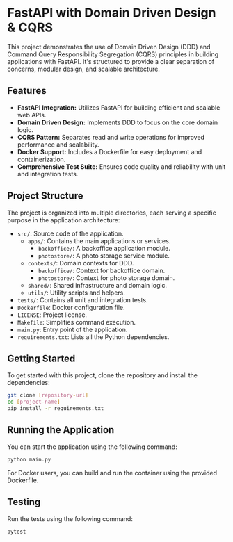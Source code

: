 # FastAPI with Domain Driven Design & CQRS

This project demonstrates the use of Domain Driven Design (DDD) and Command Query Responsibility Segregation (CQRS) principles in building applications with FastAPI. It's structured to provide a clear separation of concerns, modular design, and scalable architecture.

## Features
- **FastAPI Integration:** Utilizes FastAPI for building efficient and scalable web APIs.
- **Domain Driven Design:** Implements DDD to focus on the core domain logic.
- **CQRS Pattern:** Separates read and write operations for improved performance and scalability.
- **Docker Support:** Includes a Dockerfile for easy deployment and containerization.
- **Comprehensive Test Suite:** Ensures code quality and reliability with unit and integration tests.

## Project Structure
The project is organized into multiple directories, each serving a specific purpose in the application architecture:

- `src/`: Source code of the application.
  - `apps/`: Contains the main applications or services.
    - `backoffice/`: A backoffice application module.
    - `photostore/`: A photo storage service module.
  - `contexts/`: Domain contexts for DDD.
    - `backoffice/`: Context for backoffice domain.
    - `photostore/`: Context for photo storage domain.
  - `shared/`: Shared infrastructure and domain logic.
  - `utils/`: Utility scripts and helpers.
- `tests/`: Contains all unit and integration tests.
- `Dockerfile`: Docker configuration file.
- `LICENSE`: Project license.
- `Makefile`: Simplifies command execution.
- `main.py`: Entry point of the application.
- `requirements.txt`: Lists all the Python dependencies.

## Getting Started
To get started with this project, clone the repository and install the dependencies:

```bash
git clone [repository-url]
cd [project-name]
pip install -r requirements.txt
```

## Running the Application
You can start the application using the following command:

```bash
python main.py
```

For Docker users, you can build and run the container using the provided Dockerfile.

## Testing
Run the tests using the following command:

```bash
pytest
```